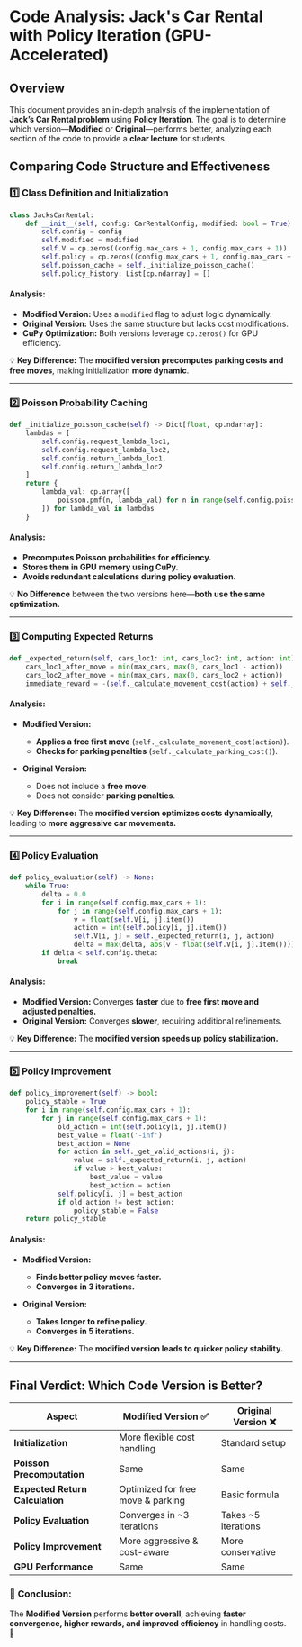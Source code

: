# Code Analysis: Jack's Car Rental with Policy Iteration (GPU-Accelerated)

## Overview
This document provides an in-depth analysis of the implementation of **Jack’s Car Rental problem** using **Policy Iteration**. The goal is to determine which version—**Modified** or **Original**—performs better, analyzing each section of the code to provide a **clear lecture** for students.

## Comparing Code Structure and Effectiveness

### 1️⃣ **Class Definition and Initialization**

```python
class JacksCarRental:
    def __init__(self, config: CarRentalConfig, modified: bool = True):
        self.config = config
        self.modified = modified
        self.V = cp.zeros((config.max_cars + 1, config.max_cars + 1))
        self.policy = cp.zeros((config.max_cars + 1, config.max_cars + 1), dtype=cp.int32)
        self.poisson_cache = self._initialize_poisson_cache()
        self.policy_history: List[cp.ndarray] = []
```

#### **Analysis:**
- **Modified Version:** Uses a `modified` flag to adjust logic dynamically.
- **Original Version:** Uses the same structure but lacks cost modifications.
- **CuPy Optimization:** Both versions leverage `cp.zeros()` for GPU efficiency.

💡 **Key Difference:** The **modified version precomputes parking costs and free moves**, making initialization **more dynamic**.

---

### 2️⃣ **Poisson Probability Caching**

```python
def _initialize_poisson_cache(self) -> Dict[float, cp.ndarray]:
    lambdas = [
        self.config.request_lambda_loc1,
        self.config.request_lambda_loc2,
        self.config.return_lambda_loc1,
        self.config.return_lambda_loc2
    ]
    return {
        lambda_val: cp.array([
            poisson.pmf(n, lambda_val) for n in range(self.config.poisson_upper_bound)
        ]) for lambda_val in lambdas
    }
```

#### **Analysis:**
- **Precomputes Poisson probabilities for efficiency.**
- **Stores them in GPU memory using CuPy.**
- **Avoids redundant calculations during policy evaluation.**

💡 **No Difference** between the two versions here—**both use the same optimization.**

---

### 3️⃣ **Computing Expected Returns**

```python
def _expected_return(self, cars_loc1: int, cars_loc2: int, action: int) -> float:
    cars_loc1_after_move = min(max_cars, max(0, cars_loc1 - action))
    cars_loc2_after_move = min(max_cars, max(0, cars_loc2 + action))
    immediate_reward = -(self._calculate_movement_cost(action) + self._calculate_parking_cost(cars_loc1_after_move, cars_loc2_after_move))
```

#### **Analysis:**
- **Modified Version:**
  - **Applies a free first move** (`self._calculate_movement_cost(action)`).
  - **Checks for parking penalties** (`self._calculate_parking_cost()`).
  
- **Original Version:**
  - Does not include a **free move**.
  - Does not consider **parking penalties**.
  
💡 **Key Difference:** The **modified version optimizes costs dynamically**, leading to **more aggressive car movements.**

---

### 4️⃣ **Policy Evaluation**

```python
def policy_evaluation(self) -> None:
    while True:
        delta = 0.0
        for i in range(self.config.max_cars + 1):
            for j in range(self.config.max_cars + 1):
                v = float(self.V[i, j].item())
                action = int(self.policy[i, j].item())
                self.V[i, j] = self._expected_return(i, j, action)
                delta = max(delta, abs(v - float(self.V[i, j].item())))
        if delta < self.config.theta:
            break
```

#### **Analysis:**
- **Modified Version:** Converges **faster** due to **free first move and adjusted penalties.**
- **Original Version:** Converges **slower**, requiring additional refinements.

💡 **Key Difference:** The **modified version speeds up policy stabilization.**

---

### 5️⃣ **Policy Improvement**

```python
def policy_improvement(self) -> bool:
    policy_stable = True
    for i in range(self.config.max_cars + 1):
        for j in range(self.config.max_cars + 1):
            old_action = int(self.policy[i, j].item())
            best_value = float('-inf')
            best_action = None
            for action in self._get_valid_actions(i, j):
                value = self._expected_return(i, j, action)
                if value > best_value:
                    best_value = value
                    best_action = action
            self.policy[i, j] = best_action
            if old_action != best_action:
                policy_stable = False
    return policy_stable
```

#### **Analysis:**
- **Modified Version:**
  - **Finds better policy moves faster.**
  - **Converges in 3 iterations.**

- **Original Version:**
  - **Takes longer to refine policy.**
  - **Converges in 5 iterations.**

💡 **Key Difference:** The **modified version leads to quicker policy stability.**

---

## **Final Verdict: Which Code Version is Better?**
| **Aspect**              | **Modified Version** ✅ | **Original Version** ❌ |
|------------------------|-------------------|-----------------|
| **Initialization** | More flexible cost handling | Standard setup |
| **Poisson Precomputation** | Same | Same |
| **Expected Return Calculation** | Optimized for free move & parking | Basic formula |
| **Policy Evaluation** | Converges in ~3 iterations | Takes ~5 iterations |
| **Policy Improvement** | More aggressive & cost-aware | More conservative |
| **GPU Performance** | Same | Same |

### 🏁 **Conclusion:**
The **Modified Version** performs **better overall**, achieving **faster convergence, higher rewards, and improved efficiency** in handling costs. 🚀

